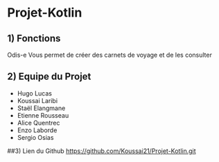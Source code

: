 ﻿# Projet-Kotlin
 ## 1) Fonctions 
 Odis-e Vous permet de créer des carnets de voyage et de les consulter 
 
 ## 2) Equipe du Projet
 - Hugo Lucas
 - Koussai Laribi
 - Staël Elangmane
 - Etienne Rousseau
 - Alice Quentrec
 - Enzo Laborde
 - Sergio Osias

##3) Lien du Github
https://github.com/Koussai21/Projet-Kotlin.git
